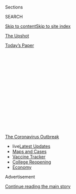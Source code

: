 <div id="app">

<div id="standalone-header">

<div class="interactive-masthead NYTAppHideMasthead css-qz70u6 e1suatyy0">

<div class="section css-ui9rw0 e1suatyy2">

<div class="css-eph4ug er09x8g0">

<div class="css-6n7j50">

</div>

<span class="css-1dv1kvn">Sections</span>

<div class="css-10488qs">

<span class="css-1dv1kvn">SEARCH</span>

</div>

[Skip to content](#site-content)[Skip to site index](#site-index)

</div>

<div id="masthead-section-label" class="css-1wr3we4 eaxe0e00">

[The
Upshot](https://www.nytimes.com/section/upshot)

</div>

<div class="css-10698na e1huz5gh0">

</div>

</div>

<div id="masthead-bar-one" class="section hasLinks css-15hmgas e1csuq9d3">

<div class="css-uqyvli e1csuq9d0">

</div>

<div class="css-1uqjmks e1csuq9d1">

</div>

<div class="css-9e9ivx">

[](https://myaccount.nytimes.com/auth/login?response_type=cookie&client_id=vi)

</div>

<div class="css-1bvtpon e1csuq9d2">

[Today’s
Paper](https://www.nytimes.com/section/todayspaper)

</div>

</div>

</div>

<div class="css-1aor85t" style="opacity:0.000000001;z-index:-1;visibility:hidden">

<div class="css-1hqnpie">

<div class="css-epjblv">

<span class="css-17xtcya">[The
Upshot](/section/upshot)</span><span class="css-x15j1o">|</span><span class="css-fwqvlz">Monitoring
the Coronavirus Outbreak in Metro Areas Across the
U.S.</span>

</div>

<div class="css-k008qs">

<div class="css-1iwv8en">

<span class="css-18z7m18"></span>

<div>

</div>

</div>

<span class="css-1n6z4y">https://nyti.ms/2VuYJVw</span>

<div class="css-1705lsu">

<div class="css-4xjgmj">

<div class="css-4skfbu" data-role="toolbar" data-aria-label="Social Media Share buttons, Save button, and Comments Panel with current comment count" data-testid="share-tools">

  - 
  - 
  - 
  - 
    
    <div class="css-6n7j50">
    
    </div>

  - 
  - 

</div>

</div>

</div>

</div>

</div>

</div>

<div id="NYT_TOP_BANNER_REGION" class="css-mij9hh">

<div>

<div id="styln-prism-menu-1592847958612" class="section interactive-content interactive-size-medium css-1xxkt5x">

<div class="css-17ih8de interactive-body">

<div id="scroll-container" class="css-1gj85ro">

[<span class="styln-title-wrap"><span class="css-1pje3qr">The
Coronavirus</span><span class="css-1pje3qr">
Outbreak</span></span>](https://www.nytimes.com/news-event/coronavirus?action=click&pgtype=Article&state=default&region=TOP_BANNER&context=storylines_menu)

  - <span class="css-kqxiym" data-emphasize="true">live</span>[Latest
    Updates](https://www.nytimes.com/2020/08/03/world/coronavirus-covid-19.html?action=click&pgtype=Article&state=default&region=TOP_BANNER&context=storylines_menu)
  - [Maps and
    Cases](https://www.nytimes.com/interactive/2020/us/coronavirus-us-cases.html?action=click&pgtype=Article&state=default&region=TOP_BANNER&context=storylines_menu)
  - [Vaccine
    Tracker](https://www.nytimes.com/interactive/2020/science/coronavirus-vaccine-tracker.html?action=click&pgtype=Article&state=default&region=TOP_BANNER&context=storylines_menu)
  - [College
    Reopening](https://www.nytimes.com/2020/08/02/us/covid-college-reopening.html?action=click&pgtype=Article&state=default&region=TOP_BANNER&context=storylines_menu)
  - [Economy](https://www.nytimes.com/live/2020/08/03/business/stock-market-today-coronavirus?action=click&pgtype=Article&state=default&region=TOP_BANNER&context=storylines_menu)

</div>

</div>

</div>

</div>

</div>

<div id="top-wrapper" class="css-1sy8kpn">

<div id="top-slug" class="css-l9onyx">

Advertisement

</div>

[Continue reading the main
story](#after-top)

<div class="ad top-wrapper" style="text-align:center;height:100%;display:block;min-height:250px">

<div id="top" class="place-ad" data-position="top" data-size-key="top">

</div>

</div>

<div id="after-top">

</div>

</div>

<div class="css-11kjks6" data-role="region" data-aria-label="comments panel" tabindex="-1">

<div class="css-1h21wu5">

<div class="css-akb3vb">

<div>

<div class="css-1yip8nf">

## [Comments](#commentsContainer)

[Monitoring the Coronavirus Outbreak in Metro Areas Across the
U.S.]()[Skip to Comments]()

<div class="css-c32q7m">

The comments section is closed. To submit a letter to the editor for
publication, write to <letters@nytimes.com>.

</div>

</div>

<div class="css-1bxnhxc">

</div>

<div class="css-1yip8nf">

</div>

</div>

</div>

</div>

</div>

</div>

<div id="site-content" data-role="main">

<div class="css-v5btjw etb61u70">

<div class="css-7ibwne etb61u71">

Upshot

</div>

</div>

# Monitoring the Coronavirus Outbreak in Metro Areas Across the U.S.

<div class="css-1vegfwe interactive-byline-container">

By <span class="css-1baulvz last-byline" itemprop="name">The New York
Times</span>Updated Aug. 3, 2020, 8:11 A.M.
E.T.

</div>

<div id="interactive-standalone-sharetools" class="css-wkcogx">

<div>

<div class="interactive-sharetools css-9z2bwm" data-role="toolbar" data-aria-label="Social Media Share buttons, Save button, and Comments Panel with current comment count" data-testid="share-tools">

  - 
  - 
  - 
  - 
    
    <div class="css-6n7j50">
    
    </div>

  - *<span class="css-1dtr3u3">238</span>*

</div>

</div>

</div>

For the nation as a whole, cases and deaths appear to have peaked or are
starting to flatten. But there is a lot of regional
variation.

<div id="five-ways-to-monitor-coronavirus-outbreak-us" class="section interactive-standard interactive-content interactive-size-scoop css-1davkue" data-id="100000007100091">

<div class="css-17ih8de interactive-body">

<div class="g-story g-freebird g-max-limit" data-prd-dropzone-below-masthead="100000006938224" data-preview-slug="2020-03-16-coronavirus-maps">

<div class="g-asset g-svelte g-internal-nav" style="max-width: 720px">

<div class="g-svelte" data-component="1">

[The big picture](#big-picture)[Current hot spots](#hotspots)[Potential
good news](#good-news)[Cumulative](#cumulative)

</div>

</div>

To help provide a detailed picture of the past, present and future of
the coronavirus pandemic in the United States, here are four ways of
thinking about it in hundreds of metro areas across the country, using
data [compiled by The New York
Times](https://www.nytimes.com/article/coronavirus-county-data-us.html).
This page will be updated
regularly.

## <span class="g-balancer" data-id="2">1. The Big Picture: New Cases and Deaths</span>

The simplest way to track the progress of an outbreak is by seeing how
many new cases and deaths are reported in a given area each day.

<div class="g-asset g-svelte" style="max-width: 800px">

<div class="g-svelte" data-component="3">

<div class="diptych svelte-1tol4xi">

<div>

#### New cases per day

United
States

<div class="chart svelte-1iuahvx">

<div class="inner svelte-1iuahvx">

<div class="pancake-chart svelte-1gzh5rp">

<div class="pancake-grid">

<div class="pancake-grid-item svelte-1wq9bba" style="width: 100%; height: 0; top: 100%">

<div class="grid-line horizontal svelte-bw547y">

<span class="count-label svelte-bw547y">0
</span>

</div>

</div>

<div class="pancake-grid-item svelte-1wq9bba" style="width: 100%; height: 0; top: 73.57887366738444%">

<div class="grid-line horizontal svelte-bw547y">

<span class="count-label svelte-bw547y">20,000
</span>

</div>

</div>

<div class="pancake-grid-item svelte-1wq9bba" style="width: 100%; height: 0; top: 47.157747334768885%">

<div class="grid-line horizontal svelte-bw547y">

<span class="count-label svelte-bw547y">40,000
</span>

</div>

</div>

<div class="pancake-grid-item svelte-1wq9bba" style="width: 100%; height: 0; top: 20.736621002153328%">

<div class="grid-line horizontal svelte-bw547y">

<span class="count-label svelte-bw547y">60,000
cases</span>

</div>

</div>

</div>

<div class="pancake-point svelte-11ba04d" style="left: 0%; top: 100%">

<span class="month x-label svelte-bw547y">March</span>

</div>

<div class="pancake-point svelte-11ba04d" style="left: 20%; top: 100%">

<span class="month x-label svelte-bw547y">April</span>

</div>

<div class="pancake-point svelte-11ba04d" style="left: 39.354838709677416%; top: 100%">

<span class="month x-label svelte-bw547y">May</span>

</div>

<div class="pancake-point svelte-11ba04d" style="left: 59.354838709677416%; top: 100%">

<span class="month x-label svelte-bw547y">June</span>

</div>

<div class="pancake-point svelte-11ba04d" style="left: 78.70967741935483%; top: 100%">

<span class="month x-label svelte-bw547y">July</span>

</div>

<div class="pancake-point svelte-11ba04d" style="left: 98.70967741935483%; top: 100%">

<span class="month x-label svelte-bw547y">Aug.</span>

</div>

<div class="pancake-point svelte-11ba04d" style="left: 88.06451612903226%; top: 0%">

<span class="annotation left svelte-cf0pcx" style="width: auto">New
cases</span>

</div>

<div class="pancake-point svelte-11ba04d" style="left: 25.806451612903224%; top: 58.111191422947506%">

<span class="annotation above svelte-cf0pcx" style="width: auto">7-day
average</span>

</div>

</div>

</div>

</div>

</div>

<div>

#### New deaths per day

United
States

<div class="chart svelte-1iuahvx">

<div class="inner svelte-1iuahvx">

<div class="pancake-chart svelte-1gzh5rp">

<div class="pancake-grid">

<div class="pancake-grid-item svelte-1wq9bba" style="width: 100%; height: 0; top: 100%">

<div class="grid-line horizontal svelte-bw547y">

<span class="count-label svelte-bw547y">0
</span>

</div>

</div>

<div class="pancake-grid-item svelte-1wq9bba" style="width: 100%; height: 0; top: 63.66279069767442%">

<div class="grid-line horizontal svelte-bw547y">

<span class="count-label svelte-bw547y">1,000
</span>

</div>

</div>

<div class="pancake-grid-item svelte-1wq9bba" style="width: 100%; height: 0; top: 27.325581395348834%">

<div class="grid-line horizontal svelte-bw547y">

<span class="count-label svelte-bw547y">2,000
deaths</span>

</div>

</div>

</div>

<div class="pancake-point svelte-11ba04d" style="left: 0%; top: 100%">

<span class="month x-label svelte-bw547y">March</span>

</div>

<div class="pancake-point svelte-11ba04d" style="left: 20%; top: 100%">

<span class="month x-label svelte-bw547y">April</span>

</div>

<div class="pancake-point svelte-11ba04d" style="left: 39.354838709677416%; top: 100%">

<span class="month x-label svelte-bw547y">May</span>

</div>

<div class="pancake-point svelte-11ba04d" style="left: 59.354838709677416%; top: 100%">

<span class="month x-label svelte-bw547y">June</span>

</div>

<div class="pancake-point svelte-11ba04d" style="left: 78.70967741935483%; top: 100%">

<span class="month x-label svelte-bw547y">July</span>

</div>

<div class="pancake-point svelte-11ba04d" style="left: 98.70967741935483%; top: 100%">

<span class="month x-label svelte-bw547y">Aug.</span>

</div>

<div class="pancake-point svelte-11ba04d" style="left: 77.74193548387096%; top: 52.76162790697674%">

<span class="annotation left svelte-cf0pcx" style="width: 7.1em">Many
deaths from unspecified
days</span>

</div>

<div class="pancake-point svelte-11ba04d" style="left: 42.25806451612903%; top: 1.5988372093023173%">

<span class="annotation left svelte-cf0pcx" style="width: auto">New
deaths</span>

</div>

<div class="pancake-point svelte-11ba04d" style="left: 16.774193548387096%; top: 92.24979235880399%">

<span class="annotation above svelte-cf0pcx" style="width: auto">7-day
average</span>

</div>

</div>

</div>

</div>

<span class="anomaly-key g-credit svelte-1iuahvx">These are days with a
data reporting anomaly. Read more [here](#anomaly-notes).</span>

</div>

</div>

</div>

</div>

<div class="g-container g-amp-hide">

Use the search box below to see this relationship for any metropolitan
area in the U.S., here or in any of the tables below. (We’ve set it to
the New York City area by
default.)

</div>

<div class="g-asset g-svelte sticky-searchy g-asset-width-bleed" style="">

<div class="g-svelte" data-component="4">

<div class="svelte-1x3ccgj">

<div class="autocomplete-metros svelte-9exxaq">

x

</div>

</div>

</div>

</div>

<div class="g-asset g-svelte" style="max-width: 800px">

<div class="g-svelte" data-component="5">

<div class="diptych svelte-1tol4xi">

<div>

#### New cases per day

New York City
area

<div class="chart svelte-1iuahvx">

<div class="inner svelte-1iuahvx">

<div class="pancake-chart svelte-1gzh5rp">

<div class="pancake-grid">

<div class="pancake-grid-item svelte-1wq9bba" style="width: 100%; height: 0; top: 100%">

<div class="grid-line horizontal svelte-bw547y">

<span class="count-label svelte-bw547y">0
</span>

</div>

</div>

<div class="pancake-grid-item svelte-1wq9bba" style="width: 100%; height: 0; top: 69.50847664349311%">

<div class="grid-line horizontal svelte-bw547y">

<span class="count-label svelte-bw547y">5,000
</span>

</div>

</div>

<div class="pancake-grid-item svelte-1wq9bba" style="width: 100%; height: 0; top: 39.01695328698622%">

<div class="grid-line horizontal svelte-bw547y">

<span class="count-label svelte-bw547y">10,000
</span>

</div>

</div>

<div class="pancake-grid-item svelte-1wq9bba" style="width: 100%; height: 0; top: 8.525429930479334%">

<div class="grid-line horizontal svelte-bw547y">

<span class="count-label svelte-bw547y">15,000
cases</span>

</div>

</div>

</div>

<div class="pancake-point svelte-11ba04d" style="left: 0%; top: 100%">

<span class="month x-label svelte-bw547y">March</span>

</div>

<div class="pancake-point svelte-11ba04d" style="left: 20%; top: 100%">

<span class="month x-label svelte-bw547y">April</span>

</div>

<div class="pancake-point svelte-11ba04d" style="left: 39.354838709677416%; top: 100%">

<span class="month x-label svelte-bw547y">May</span>

</div>

<div class="pancake-point svelte-11ba04d" style="left: 59.354838709677416%; top: 100%">

<span class="month x-label svelte-bw547y">June</span>

</div>

<div class="pancake-point svelte-11ba04d" style="left: 78.70967741935483%; top: 100%">

<span class="month x-label svelte-bw547y">July</span>

</div>

<div class="pancake-point svelte-11ba04d" style="left: 98.70967741935483%; top: 100%">

<span class="month x-label svelte-bw547y">Aug.</span>

</div>

<div class="pancake-point svelte-11ba04d" style="left: 35.16129032258065%; top: 25.686059275521416%">

<span class="annotation left svelte-cf0pcx" style="width: auto">New
cases</span>

</div>

<div class="pancake-point svelte-11ba04d" style="left: 47.74193548387097%; top: 83.53370620110466%">

<span class="annotation above svelte-cf0pcx" style="width: auto">7-day
average</span>

</div>

</div>

</div>

</div>

</div>

<div>

#### New deaths per day

New York City
area

<div class="chart svelte-1iuahvx">

<div class="inner svelte-1iuahvx">

<div class="pancake-chart svelte-1gzh5rp">

<div class="pancake-grid">

<div class="pancake-grid-item svelte-1wq9bba" style="width: 100%; height: 0; top: 100%">

<div class="grid-line horizontal svelte-bw547y">

<span class="count-label svelte-bw547y">0
</span>

</div>

</div>

<div class="pancake-grid-item svelte-1wq9bba" style="width: 100%; height: 0; top: 73.2905982905983%">

<div class="grid-line horizontal svelte-bw547y">

<span class="count-label svelte-bw547y">500
</span>

</div>

</div>

<div class="pancake-grid-item svelte-1wq9bba" style="width: 100%; height: 0; top: 46.581196581196586%">

<div class="grid-line horizontal svelte-bw547y">

<span class="count-label svelte-bw547y">1,000
</span>

</div>

</div>

<div class="pancake-grid-item svelte-1wq9bba" style="width: 100%; height: 0; top: 19.871794871794876%">

<div class="grid-line horizontal svelte-bw547y">

<span class="count-label svelte-bw547y">1,500
deaths</span>

</div>

</div>

</div>

<div class="pancake-point svelte-11ba04d" style="left: 0%; top: 100%">

<span class="month x-label svelte-bw547y">March</span>

</div>

<div class="pancake-point svelte-11ba04d" style="left: 20%; top: 100%">

<span class="month x-label svelte-bw547y">April</span>

</div>

<div class="pancake-point svelte-11ba04d" style="left: 39.354838709677416%; top: 100%">

<span class="month x-label svelte-bw547y">May</span>

</div>

<div class="pancake-point svelte-11ba04d" style="left: 59.354838709677416%; top: 100%">

<span class="month x-label svelte-bw547y">June</span>

</div>

<div class="pancake-point svelte-11ba04d" style="left: 78.70967741935483%; top: 100%">

<span class="month x-label svelte-bw547y">July</span>

</div>

<div class="pancake-point svelte-11ba04d" style="left: 98.70967741935483%; top: 100%">

<span class="month x-label svelte-bw547y">Aug.</span>

</div>

<div class="pancake-point svelte-11ba04d" style="left: 74.51612903225806%; top: 8.173076923076934%">

<span class="annotation left svelte-cf0pcx" style="width: auto">New
deaths</span>

</div>

<div class="pancake-point svelte-11ba04d" style="left: 27.096774193548388%; top: 33.714896214896214%">

<span class="annotation above svelte-cf0pcx" style="width: auto">7-day
average</span>

</div>

</div>

</div>

</div>

<span class="anomaly-key g-credit svelte-1iuahvx">These are days with a
data reporting anomaly. Read more [here](#anomaly-notes).</span>

</div>

</div>

</div>

<div class="g-source">

<span class="g-credit">Metro and micropolitan areas are bigger than just
the city limits of a given place — they often include the surrounding
suburbs and
exurbs.</span>

</div>

</div>

<div class="g-ad">

<div id="mid57" class="place-ad" data-position="mid57" data-size-key="default">

</div>

</div>

## <span class="g-balancer" data-id="6">2. Where the Outbreak Is Worst Now</span>

The metro areas with the greatest number of recently announced cases and
deaths, relative to their population, in the last two weeks:

<div class="g-asset g-svelte" style="max-width: 800px">

<div class="g-svelte" data-component="7">

<div class="diptych svelte-1w1ht58">

<div>

#### New cases, last two weeks

Metro or micro area

</div>

</div>

</div>

</div>

</div>

</div>

</div>

</div>

</div>

Growth in cases

Recent cases

Per 1,000

1

Lake City, Fla.

flat or decreasing

1,327

18.82

2

Brownsville-Harlingen, Texas

still growing

6,186

14.59

3

Rio Grande City, Texas

still growing

851

13.19

4

Bakersfield, Calif.

flat or decreasing

11,546

12.88

5

Eagle Pass, Texas

flat or decreasing

683

11.68

6

Lake Charles, La.

flat or decreasing

2,253

10.72

7

Victoria, Texas

flat or decreasing

1,064

10.68

8

Miami

flat or decreasing

65,587

10.58

9

Corpus Christi, Texas

flat or decreasing

4,453

9.83

10

Panama City, Fla.

flat or decreasing

1,911

9.49

11

Opelousas, La.

flat or decreasing

746

9.01

12

Laredo, Texas

flat or decreasing

2,461

8.92

13

Yuma, Ariz.

flat or decreasing

1,847

8.71

14

Hermiston-Pendleton, Ore.

flat or decreasing

766

8.62

15

Hanford-Corcoran, Calif.

still growing

1,173

7.75

529

New York City area

flat or decreasing

10,289

0.51

<div class="bands svelte-1luzxc9">

<div class="band svelte-1luzxc9" style="background-color: #ffffcc">

</div>

<div class="band svelte-1luzxc9" style="background-color: #c7e9b4">

<span class="svelte-1luzxc9">0.5</span>

</div>

<div class="band svelte-1luzxc9" style="background-color: #7fcdbb">

<span class="svelte-1luzxc9">1</span>

</div>

<div class="band svelte-1luzxc9" style="background-color: #41b6c4">

<span class="svelte-1luzxc9">2.5</span>

</div>

<div class="band svelte-1luzxc9" style="background-color: #1d91c0">

<span class="svelte-1luzxc9">5</span>

</div>

<div class="band svelte-1luzxc9" style="background-color: #225ea8">

<span class="svelte-1luzxc9">10</span>

</div>

<div class="band svelte-1luzxc9" style="background-color: #0c2c84">

<span class="svelte-1luzxc9">20</span>

</div>

</div>

<div>

#### New deaths, last two weeks

Metro or micro area

</div>

Growth in deaths

Recent deaths

Per 1,000

1

Brownsville-Harlingen, Texas

still growing

250

0.59

2

Rio Grande City, Texas

flat or decreasing

35

0.54

3

McAllen, Texas

flat or decreasing

372

0.43

4

Yuma, Ariz.

flat or decreasing

75

0.35

5

El Centro, Calif.

still growing

59

0.32

6

Gallup, N.M.

flat or decreasing

22

0.30

7

Show Low, Ariz.

flat or decreasing

32

0.29

8

LaGrange, Ga.

still growing

20

0.29

9

Corpus Christi, Texas

still growing

128

0.28

10

Orangeburg, S.C.

flat or decreasing

23

0.26

11

Lufkin, Texas

still growing

23

0.26

12

Gaffney, S.C.

flat or decreasing

15

0.26

13

Columbus, Miss.

still growing

15

0.25

14

Payson, Ariz.

still growing

13

0.24

15

Victoria, Texas

flat or decreasing

24

0.24

407

New York City area

flat or decreasing

212

0.01

<div class="bands svelte-1luzxc9">

<div class="band svelte-1luzxc9" style="background-color: #ffffb2">

</div>

<div class="band svelte-1luzxc9" style="background-color: #fed976">

<span class="svelte-1luzxc9">0.025</span>

</div>

<div class="band svelte-1luzxc9" style="background-color: #feb24c">

<span class="svelte-1luzxc9">0.05</span>

</div>

<div class="band svelte-1luzxc9" style="background-color: #fd8d3c">

<span class="svelte-1luzxc9">0.1</span>

</div>

<div class="band svelte-1luzxc9" style="background-color: #fc4e2a">

<span class="svelte-1luzxc9">0.2</span>

</div>

<div class="band svelte-1luzxc9" style="background-color: #e31a1c">

<span class="svelte-1luzxc9">0.3</span>

</div>

<div class="band svelte-1luzxc9" style="background-color: #b10026">

<span class="svelte-1luzxc9">0.4</span>

</div>

</div>

<div class="g-source">

<span class="g-credit">Limited to areas with at least 50,000 people.
Recent cases and deaths are those announced in the last two weeks, but
in some cases may have taken place earlier because of delays in
reporting. “Flattening” means that the number of new cases is still
increasing, but the rate of growth is slowing.</span>

</div>

Here, we’ve limited the window of cases to those within the last two
weeks. Scaling those cases by the population of the area can help give a
sense of the prevalence of the illness there and how strained a
community’s health care system may be. Places with curves that are
“flattening” or “flat” are likely to move down this list over time;
those where new cases and deaths continue to increase are on track to
move up. (Of course, case counts are subject to variable rates of
testing — cases could fall in places simply because fewer tests are
being done — so moderate changes in rankings on these tables may not
always be
meaningful.)

<div class="g-ad">

<div id="mid58" class="place-ad" data-position="mid58" data-size-key="default">

</div>

</div>

## <span class="g-balancer" data-id="8">3. Where There May Be Good News Ahead</span>

Here, the metro areas where new cases and deaths have decreased the
most, on a population-adjusted basis, in the last week:

<div class="g-asset g-svelte" style="max-width: 800px">

<div class="g-svelte" data-component="9">

<div class="diptych svelte-1w1ht58">

<div>

#### Where new cases are decreasing most

Metro or micro area

</div>

</div>

</div>

</div>

A week ago

Now

Change per 100k

1

Lake City, Fla.

1,647

1,327

\-454

2

San Angelo, Texas

1,256

882

\-312

3

Huntsville, Texas

523

266

\-295

4

Waycross, Ga.

455

299

\-283

5

San Antonio

18,177

11,315

\-273

6

Palestine, Texas

344

192

\-262

7

Show Low, Ariz.

741

470

\-245

8

McAllen, Texas

7,171

5,090

\-240

9

El Centro, Calif.

1,240

878

\-199

10

Charleston, S.C.

5,241

3,756

\-189

11

Cape Coral-Ft.Myers, Fla.

4,292

2,963

\-176

12

Naples-Marco Island, Fla.

2,575

1,919

\-173

13

Victoria, Texas

1,232

1,064

\-169

14

Lafayette, La.

4,417

3,649

\-157

15

Orlando, Fla.

15,804

11,840

\-154

290

New York City area

9,795

10,289

2.5

<div class="bands svelte-1luzxc9">

<div class="band svelte-1luzxc9" style="background-color: #4d9221">

</div>

<div class="band svelte-1luzxc9" style="background-color: #a1d76a">

<span class="svelte-1luzxc9">-500</span>

</div>

<div class="band svelte-1luzxc9" style="background-color: #e6f5d0">

<span class="svelte-1luzxc9">-250</span>

</div>

<div class="band svelte-1luzxc9" style="background-color: #fde0ef">

<span class="svelte-1luzxc9">0</span>

</div>

<div class="band svelte-1luzxc9" style="background-color: #e9a3c9">

<span class="svelte-1luzxc9">250</span>

</div>

<div class="band svelte-1luzxc9" style="background-color: #c51b7d">

<span class="svelte-1luzxc9">500</span>

</div>

</div>

<div>

#### Where new deaths are decreasing most

Metro or micro area

</div>

A week ago

Now

Change per 100k

1

St. George, Utah

18

3

\-8.7

2

Prescott, Ariz.

40

24

\-6.9

3

Nacogdoches, Texas

5

1

\-6.1

4

Eagle Pass, Texas

16

13

\-5.1

5

San Angelo, Texas

15

9

\-5.0

6

Russellville, Ark.

11

7

\-4.7

7

Orangeburg, S.C.

27

23

\-4.6

8

Ocean City, N.J.

9

5

\-4.3

9

Montgomery, Ala.

46

30

\-4.3

10

McComb, Miss.

10

8

\-3.9

11

Yakima, Wash.

17

9

\-3.2

12

Albertville, Ala.

15

12

\-3.1

13

Harrisonburg, Va.

5

1

\-3.0

14

Gallup, N.M.

24

22

\-2.8

15

Goldsboro, N.C.

6

3

\-2.4

47

New York City area

391

212

\-0.9

<div class="bands svelte-1luzxc9">

<div class="band svelte-1luzxc9" style="background-color: #4d9221">

</div>

<div class="band svelte-1luzxc9" style="background-color: #a1d76a">

<span class="svelte-1luzxc9">-5</span>

</div>

<div class="band svelte-1luzxc9" style="background-color: #e6f5d0">

<span class="svelte-1luzxc9">-2.5</span>

</div>

<div class="band svelte-1luzxc9" style="background-color: #fde0ef">

<span class="svelte-1luzxc9">0</span>

</div>

<div class="band svelte-1luzxc9" style="background-color: #e9a3c9">

<span class="svelte-1luzxc9">2.5</span>

</div>

<div class="band svelte-1luzxc9" style="background-color: #c51b7d">

<span class="svelte-1luzxc9">5</span>

</div>

</div>

<div class="g-source">

<span class="g-credit">Limited to areas with at least 100 cases and
50,000 people. Figures are sorted by the difference between the number
of cases or deaths in the two weeks ending seven days ago compared with
the last two weeks. The table showing the change in the number of deaths
is limited to areas with more than 20 deaths.</span>

</div>

The places on this list are not necessarily those where the outbreak is
no longer severe. But sustained decreases in new cases and deaths are
signs that a place is going in the right
direction.

## <span class="g-balancer" data-id="10">4. The Places Hit Hardest</span>

Below, the metro areas that have had the highest cumulative case and
death rates since the start of the outbreak:

<div class="g-asset g-svelte" style="max-width: 800px">

<div class="g-svelte" data-component="11">

<div class="diptych svelte-1w1ht58">

<div>

#### Cumulative confirmed cases

Metro or micro area

</div>

</div>

</div>

</div>

Population

cases

Per 1,000

1

Gallup, N.M.

72,290

4,002

55.36

2

Yuma, Ariz.

212,128

11,148

52.55

3

El Centro, Calif.

181,827

9,409

51.75

4

Show Low, Ariz.

110,445

5,271

47.73

5

Marion, Ohio

65,256

2,875

44.06

6

Yakima, Wash.

251,446

10,557

41.99

7

Palestine, Texas

58,057

2,209

38.05

8

Sioux City, Iowa

169,045

6,238

36.90

9

Lake City, Fla.

70,503

2,572

36.48

10

Miami

6.2 mil.

214,888

34.67

11

Huntsville, Texas

87,220

2,949

33.81

12

Victoria, Texas

99,619

3,366

33.79

13

Rio Grande City, Texas

64,525

2,117

32.81

14

Eagle Pass, Texas

58,485

1,852

31.67

15

Lake Charles, La.

210,080

6,607

31.45

26

New York City area

20.0 mil.

532,922

26.67

<div class="bands svelte-1luzxc9">

<div class="band svelte-1luzxc9" style="background-color: #ffffcc">

</div>

<div class="band svelte-1luzxc9" style="background-color: #c7e9b4">

<span class="svelte-1luzxc9">0.5</span>

</div>

<div class="band svelte-1luzxc9" style="background-color: #7fcdbb">

<span class="svelte-1luzxc9">1</span>

</div>

<div class="band svelte-1luzxc9" style="background-color: #41b6c4">

<span class="svelte-1luzxc9">2.5</span>

</div>

<div class="band svelte-1luzxc9" style="background-color: #1d91c0">

<span class="svelte-1luzxc9">5</span>

</div>

<div class="band svelte-1luzxc9" style="background-color: #225ea8">

<span class="svelte-1luzxc9">10</span>

</div>

<div class="band svelte-1luzxc9" style="background-color: #0c2c84">

<span class="svelte-1luzxc9">20</span>

</div>

</div>

<div>

#### Cumulative confirmed deaths

Metro or micro area

</div>

Population

deaths

Per 1,000

1

Gallup, N.M.

72,290

221

3.06

2

New York City area

20.0 mil.

43,675

2.19

3

Show Low, Ariz.

110,445

188

1.70

4

Trenton-Princeton, N.J.

369,811

616

1.67

5

Albany, Ga.

153,009

246

1.61

6

Fairfield County, Conn.

943,823

1,406

1.49

7

Farmington, N.M.

125,043

181

1.45

8

Hartford, Conn.

1.2 mil.

1,669

1.38

9

Milledgeville, Ga.

53,171

72

1.35

10

Springfield, Mass.

631,761

825

1.31

11

New Haven, Conn.

857,620

1,101

1.28

12

Meridian, Miss.

100,948

128

1.27

13

Yuma, Ariz.

212,128

263

1.24

14

Boston

4.9 mil.

6,034

1.24

15

El Centro, Calif.

181,827

219

1.20

<div class="bands svelte-1luzxc9">

<div class="band svelte-1luzxc9" style="background-color: #ffffb2">

</div>

<div class="band svelte-1luzxc9" style="background-color: #fed976">

<span class="svelte-1luzxc9">0.025</span>

</div>

<div class="band svelte-1luzxc9" style="background-color: #feb24c">

<span class="svelte-1luzxc9">0.05</span>

</div>

<div class="band svelte-1luzxc9" style="background-color: #fd8d3c">

<span class="svelte-1luzxc9">0.1</span>

</div>

<div class="band svelte-1luzxc9" style="background-color: #fc4e2a">

<span class="svelte-1luzxc9">0.2</span>

</div>

<div class="band svelte-1luzxc9" style="background-color: #e31a1c">

<span class="svelte-1luzxc9">0.3</span>

</div>

<div class="band svelte-1luzxc9" style="background-color: #b10026">

<span class="svelte-1luzxc9">0.4</span>

</div>

</div>

<div class="g-source">

<span class="g-credit">Limited to areas with at least 50,000
people.</span>

</div>

As the pandemic progresses, the number of cases and deaths per capita
can provide a good measure of the prevalence of coronavirus in a
community, even if the deadliest period of the outbreak has passed, as
it may have in places like Seattle, New York and New Orleans.

There are other measurements that would be helpful in understanding the
progress of the epidemic in different places, such as the number of new
hospitalizations, the number of tests administered or the number of
people showing any symptoms of respiratory illness. But confirmed
coronavirus cases and deaths, however incomplete, are the most useful
daily statistics currently available at a local level everywhere in the
country.

<div class="g-asset g-svelte g-footer-nav" style="max-width: 600px">

<div class="g-svelte" data-component="12">

<div class="nav-wrap svelte-idrnru">

  - [World](https://www.nytimes.com/interactive/2020/world/coronavirus-maps.html)
  - [World
    Deaths](https://www.nytimes.com/interactive/2020/04/21/world/coronavirus-missing-deaths.html)
  - [U.S.
    Cities](https://www.nytimes.com/interactive/2020/04/23/upshot/five-ways-to-monitor-coronavirus-outbreak-us.html)
  - [U.S.
    Deaths](https://www.nytimes.com/interactive/2020/05/05/us/coronavirus-death-toll-us.html)
  - [Testing](https://www.nytimes.com/interactive/2020/us/coronavirus-testing.html)
  - [Nursing
    homes](https://www.nytimes.com/interactive/2020/us/coronavirus-nursing-homes.html)
  - [New York
    City](https://www.nytimes.com/interactive/2020/nyregion/new-york-city-coronavirus-cases.html)
  - [Reopening](https://www.nytimes.com/interactive/2020/us/states-reopen-map-coronavirus.html)
  - [Vaccines](https://www.nytimes.com/interactive/2020/science/coronavirus-vaccine-tracker.html)

Countries

  - [Brazil](https://www.nytimes.com/interactive/2020/world/americas/brazil-coronavirus-cases.html)
  - [Canada](https://www.nytimes.com/interactive/2020/world/canada/canada-coronavirus-cases.html)
  - [France](https://www.nytimes.com/interactive/2020/world/europe/france-coronavirus-cases.html)
  - [Germany](https://www.nytimes.com/interactive/2020/world/europe/germany-coronavirus-cases.html)
  - [India](https://www.nytimes.com/interactive/2020/world/asia/india-coronavirus-cases.html)
  - [Italy](https://www.nytimes.com/interactive/2020/world/europe/italy-coronavirus-cases.html)
  - [Mexico](https://www.nytimes.com/interactive/2020/world/americas/mexico-coronavirus-cases.html)
  - [Spain](https://www.nytimes.com/interactive/2020/world/europe/spain-coronavirus-cases.html)
  - [U.K.](https://www.nytimes.com/interactive/2020/world/europe/united-kingdom-coronavirus-cases.html)
  - [United
    States](https://www.nytimes.com/interactive/2020/us/coronavirus-us-cases.html)

State by
    state

  - [Alabama](https://www.nytimes.com/interactive/2020/us/alabama-coronavirus-cases.html)
  - [Alaska](https://www.nytimes.com/interactive/2020/us/alaska-coronavirus-cases.html)
  - [Arizona](https://www.nytimes.com/interactive/2020/us/arizona-coronavirus-cases.html)
  - [Arkansas](https://www.nytimes.com/interactive/2020/us/arkansas-coronavirus-cases.html)
  - [California](https://www.nytimes.com/interactive/2020/us/california-coronavirus-cases.html)
  - [Colorado](https://www.nytimes.com/interactive/2020/us/colorado-coronavirus-cases.html)
  - [Connecticut](https://www.nytimes.com/interactive/2020/us/connecticut-coronavirus-cases.html)
  - [Delaware](https://www.nytimes.com/interactive/2020/us/delaware-coronavirus-cases.html)
  - [Florida](https://www.nytimes.com/interactive/2020/us/florida-coronavirus-cases.html)
  - [Georgia](https://www.nytimes.com/interactive/2020/us/georgia-coronavirus-cases.html)
  - [Hawaii](https://www.nytimes.com/interactive/2020/us/hawaii-coronavirus-cases.html)
  - [Idaho](https://www.nytimes.com/interactive/2020/us/idaho-coronavirus-cases.html)
  - [Illinois](https://www.nytimes.com/interactive/2020/us/illinois-coronavirus-cases.html)
  - [Indiana](https://www.nytimes.com/interactive/2020/us/indiana-coronavirus-cases.html)
  - [Iowa](https://www.nytimes.com/interactive/2020/us/iowa-coronavirus-cases.html)
  - [Kansas](https://www.nytimes.com/interactive/2020/us/kansas-coronavirus-cases.html)
  - [Kentucky](https://www.nytimes.com/interactive/2020/us/kentucky-coronavirus-cases.html)
  - [Louisiana](https://www.nytimes.com/interactive/2020/us/louisiana-coronavirus-cases.html)
  - [Maine](https://www.nytimes.com/interactive/2020/us/maine-coronavirus-cases.html)
  - [Maryland](https://www.nytimes.com/interactive/2020/us/maryland-coronavirus-cases.html)
  - [Massachusetts](https://www.nytimes.com/interactive/2020/us/massachusetts-coronavirus-cases.html)
  - [Michigan](https://www.nytimes.com/interactive/2020/us/michigan-coronavirus-cases.html)
  - [Minnesota](https://www.nytimes.com/interactive/2020/us/minnesota-coronavirus-cases.html)
  - [Mississippi](https://www.nytimes.com/interactive/2020/us/mississippi-coronavirus-cases.html)
  - [Missouri](https://www.nytimes.com/interactive/2020/us/missouri-coronavirus-cases.html)
  - [Montana](https://www.nytimes.com/interactive/2020/us/montana-coronavirus-cases.html)
  - [Nebraska](https://www.nytimes.com/interactive/2020/us/nebraska-coronavirus-cases.html)
  - [Nevada](https://www.nytimes.com/interactive/2020/us/nevada-coronavirus-cases.html)
  - [New
    Hampshire](https://www.nytimes.com/interactive/2020/us/new-hampshire-coronavirus-cases.html)
  - [New
    Jersey](https://www.nytimes.com/interactive/2020/us/new-jersey-coronavirus-cases.html)
  - [New
    Mexico](https://www.nytimes.com/interactive/2020/us/new-mexico-coronavirus-cases.html)
  - [New
    York](https://www.nytimes.com/interactive/2020/us/new-york-coronavirus-cases.html)
  - [North
    Carolina](https://www.nytimes.com/interactive/2020/us/north-carolina-coronavirus-cases.html)
  - [North
    Dakota](https://www.nytimes.com/interactive/2020/us/north-dakota-coronavirus-cases.html)
  - [Ohio](https://www.nytimes.com/interactive/2020/us/ohio-coronavirus-cases.html)
  - [Oklahoma](https://www.nytimes.com/interactive/2020/us/oklahoma-coronavirus-cases.html)
  - [Oregon](https://www.nytimes.com/interactive/2020/us/oregon-coronavirus-cases.html)
  - [Pennsylvania](https://www.nytimes.com/interactive/2020/us/pennsylvania-coronavirus-cases.html)
  - [Puerto
    Rico](https://www.nytimes.com/interactive/2020/us/puerto-rico-coronavirus-cases.html)
  - [Rhode
    Island](https://www.nytimes.com/interactive/2020/us/rhode-island-coronavirus-cases.html)
  - [South
    Carolina](https://www.nytimes.com/interactive/2020/us/south-carolina-coronavirus-cases.html)
  - [South
    Dakota](https://www.nytimes.com/interactive/2020/us/south-dakota-coronavirus-cases.html)
  - [Tennessee](https://www.nytimes.com/interactive/2020/us/tennessee-coronavirus-cases.html)
  - [Texas](https://www.nytimes.com/interactive/2020/us/texas-coronavirus-cases.html)
  - [Utah](https://www.nytimes.com/interactive/2020/us/utah-coronavirus-cases.html)
  - [Vermont](https://www.nytimes.com/interactive/2020/us/vermont-coronavirus-cases.html)
  - [Virginia](https://www.nytimes.com/interactive/2020/us/virginia-coronavirus-cases.html)
  - [Washington](https://www.nytimes.com/interactive/2020/us/washington-coronavirus-cases.html)
  - [Washington,
    D.C.](https://www.nytimes.com/interactive/2020/us/washington-dc-coronavirus-cases.html)
  - [West
    Virginia](https://www.nytimes.com/interactive/2020/us/west-virginia-coronavirus-cases.html)
  - [Wisconsin](https://www.nytimes.com/interactive/2020/us/wisconsin-coronavirus-cases.html)
  - [Wyoming](https://www.nytimes.com/interactive/2020/us/wyoming-coronavirus-cases.html)

</div>

</div>

</div>

<div id="interactive-footer-container" class="css-ovgi28 interactive-footer-container">

Source: New York Times database of reports from state and local health
agencies and
hospitals

<div id="interactive-addendum-list" class="css-1yiqkdd interactive-addendum-list">

</div>

</div>

<div id="standalone-footer">

<div>

<div>

<div id="interactive-footer-wrapper">

<div class="css-i29ckm">

<div class="css-1oeie6n">

Read 238
Comments

</div>

<div class="interactive-sharetools css-9z2bwm" data-role="toolbar" data-aria-label="Social Media Share buttons, Save button, and Comments Panel with current comment count" data-testid="share-tools">

  - 
  - 
  - 
  - 
    
    <div class="css-6n7j50">
    
    </div>

</div>

</div>

<div>

</div>

<div id="bottom-wrapper" class="css-1ede5it">

<div id="bottom-slug" class="css-l9onyx">

Advertisement

</div>

[Continue reading the main
story](#after-bottom)

<div id="bottom" class="ad bottom-wrapper" style="text-align:center;height:100%;display:block;min-height:90px">

</div>

<div id="after-bottom">

</div>

</div>

## Site Index

<div>

</div>

## Site Information Navigation

  - [© <span>2020</span> <span>The New York Times
    Company</span>](https://help.nytimes.com/hc/en-us/articles/115014792127-Copyright-notice)

<!-- end list -->

  - [NYTCo](https://www.nytco.com/)
  - [Contact
    Us](https://help.nytimes.com/hc/en-us/articles/115015385887-Contact-Us)
  - [Work with us](https://www.nytco.com/careers/)
  - [Advertise](https://nytmediakit.com/)
  - [T Brand Studio](http://www.tbrandstudio.com/)
  - [Your Ad
    Choices](https://www.nytimes.com/privacy/cookie-policy#how-do-i-manage-trackers)
  - [Privacy](https://www.nytimes.com/privacy)
  - [Terms of
    Service](https://help.nytimes.com/hc/en-us/articles/115014893428-Terms-of-service)
  - [Terms of
    Sale](https://help.nytimes.com/hc/en-us/articles/115014893968-Terms-of-sale)
  - [Site
    Map](https://spiderbites.nytimes.com)
  - [Help](https://help.nytimes.com/hc/en-us)
  - [Subscriptions](https://www.nytimes.com/subscription?campaignId=37WXW)

</div>

</div>

</div>

</div>
